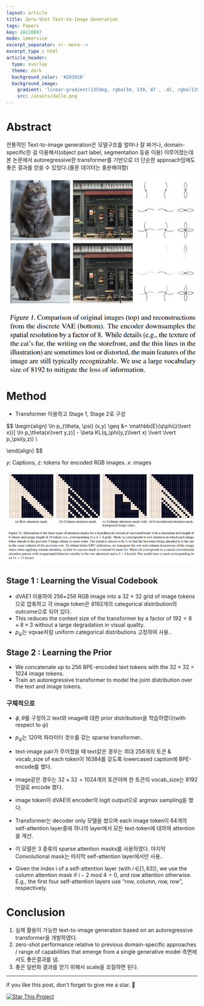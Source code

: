 ```yaml
---
layout: article
title: Zero-Shot Text-to-Image Generation
tags: Papers
key: 20220807
mode: immersive
excerpt_separator: <!--more-->
excerpt_type : html
article_header:
  type: overlay
  theme: dark
  background_color: '#203028'
  background_image:
    gradient: 'linear-gradient(135deg, rgba(34, 139, 87 , .8), rgba(139, 34, 139, .8))'
    src: /assets/dalle.png
---
```


# Abstract
전통적인 Text-to-image generation은 모델구조를 얼마나 잘 짜거나, domain-specific한 걸 이용해서(object part label, segmentation 등을 이용) 이루어졌는데 본 논문에서 autoregressive한 transformer를 기반으로 더 단순한 approach임에도 좋은 결과를 얻을 수 있었다.(물론 데이터는 충분해야함)

![dalle_fig1](/assets/dalle_fig1.png)

<!--more-->

# Method

- Transformer 이용하고 Stage 1, Stage 2로 구성

$$
\begin{align}
\ln p_{\theta, \psi} (x,y) \geq &= \mathbb{E}_{q_\phi(z\lvert x)}[ \ln p_\theta(x\lvert y,z)] - \beta KL(q_\phi(y,z\lvert x) \lvert \lvert p_\psi(y,z)) \\ 
                                 
\end{align}
$$

$y$: Captions, $z$: tokens for encoded RGB images. $x$: images

![dalle_fig2](/assets/dalle_fig2.png)

## Stage 1 : Learning the Visual Codebook

- dVAE1 이용하여 256×256 RGB image into a 32 × 32 grid of image tokens으로 압축하고 각 image token은 8192개의 categorical distribution의 outcome으로 되어 있다.
- This reduces the context size of the transformer by a factor of $192=8\times 8\times 3$ without a large degradation in visual quality.
- $p_\psi$는 vqvae처럼 uniform categorical distributions 고정하여 사용..

## Stage 2 : Learning the Prior

- We concatenate up to 256 BPE-encoded text tokens with the 32 × 32 = 1024 image tokens.
- Train an autoregressive transformer to model the joint distribution over the text and image tokens.

### 구체적으로

- $\phi, \theta$를 구정하고 text와 image에 대한 prior distribution을 학습하였다(with respect to $\psi$)
- $p_\psi$는 120억 파라미터 갯수를 갖는 sparse transformer..
- text-image pair가 주어졌을 때 text같은 경우는 최대 256개의 토큰 & vocab_size of each token이 16384를 갖도록 lowercased caption에 BPE-encode를 했다.
- image같은 경우는 $32\times 32=1024$개의 토큰이며 한 토큰의 vocab_size는 8192인걸로 encode 했다.

- image token이 dVAE의 encoder의 logit output으로 argmax sampling을 했다.

- Transformer는 decoder only 모델을 썼으며 each image token이 64개의 self-attention layer중에 하나의 layer에서 모든 text-token에 대하여 attention을 계산.
- 이 모델은 3 종류의 sparse attention masks를 사용하였다. 마지막 Convolutional mask는 마지막 self-attention layer에서만 사용..
- Given the index i of a self-attention layer (with $i$ ∈$[1, 63]$), we use the column attention mask if $i − 2$ mod $4 = 0$, and row attention otherwise. E.g., the first four self-attention layers use “row, column, row, row”, respectively.

# Conclusion

1. 실제 활용이 가능한 text-to-image generation based on an autoregressive transformer을 개발하였다.
2. zero-shot performance relative to previous domain-specific approaches / range of capabilities that emerge from a single generative model 측면에서도 좋은결과를 냄.
3. 좋은 일반화 결과를 얻기 위해서 scale을 조절하면 된다.

---

If you like this post, don't forget to give me a star. :star2:

[![Star This Project](https://img.shields.io/github/stars/hscho100/hscho100.github.io.svg?label=Stars&style=social)](https://github.com/hscho100/hscho100.github.io/)
